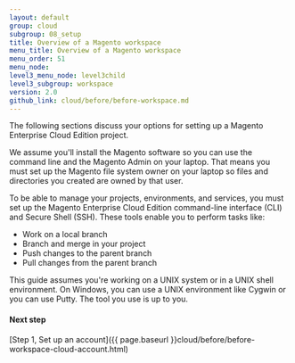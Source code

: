 ```yaml
---
layout: default
group: cloud
subgroup: 08_setup
title: Overview of a Magento workspace
menu_title: Overview of a Magento workspace
menu_order: 51
menu_node: 
level3_menu_node: level3child
level3_subgroup: workspace
version: 2.0
github_link: cloud/before/before-workspace.md
---
```


The following sections discuss your options for setting up a Magento Enterprise Cloud Edition project.

We assume you'll install the Magento software so you can use the command line and the Magento Admin on your laptop. That means you must set up the Magento file system owner on your laptop so files and directories you created are owned by that user.

To be able to manage your projects, environments, and services, you must set up the Magento Enterprise Cloud Edition command-line interface (CLI) and Secure Shell (SSH). These tools enable you to perform tasks like:

*	Work on a local branch
*	Branch and merge in your project
*	Push changes to the parent branch
*	Pull changes from the parent branch

This guide assumes you're working on a UNIX system or in a UNIX shell environment. On Windows, you can use a UNIX environment like Cygwin or you can use Putty. The tool you use is up to you.

#### Next step
[Step 1, Set up an account]({{ page.baseurl }}cloud/before/before-workspace-cloud-account.html)


